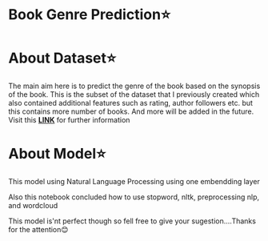 # Book Genre Prediction⭐
# About Dataset⭐
The main aim here is to predict the genre of the book based on the synopsis of the book. This is the subset of the dataset that I previously created which also contained additional features such as rating, author followers etc. but this contains more number of books. And more will be added in the future. Visit this [**LINK**](https://www.kaggle.com/datasets/athu1105/book-genre-prediction) for further information 

# About Model⭐
This model using Natural Language Processing using one embendding layer

Also this notebook concluded how to use stopword, nltk, preprocessing nlp, and wordcloud

This model is'nt perfect though so fell free to give your sugestion....Thanks for the attention😊 


